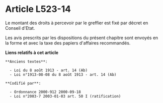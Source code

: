# Article L523-14

Le montant des droits à percevoir par le greffier est fixé par décret en Conseil d'Etat.

Les avis prescrits par les dispositions du présent chapitre sont envoyés en la forme et avec la taxe des papiers d'affaires
recommandés.

**Liens relatifs à cet article**

	**Anciens textes**:

	  - Loi du 8 août 1913 - art. 14 (Ab)
	  - Loi n°1913-08-08 du 8 août 1913 - art. 14 (Ab)

	**Codifié par**:

	  - Ordonnance 2000-912 2000-09-18
	  - Loi n°2003-7 2003-01-03 art. 50 I (ratification)
